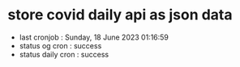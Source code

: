 # store covid daily api as json data

- last cronjob : Sunday, 18 June 2023 01:16:59
- status og cron : success
- status daily cron : success
      
      